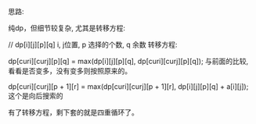 思路:

纯dp，但细节较复杂, 尤其是转移方程:

// dp[i][j][p][q] i, j位置, p 选择的个数, q 余数
转移方程:

dp[curi][curj][p][q] = max(dp[i][j][p][q], dp[curi][curj][p][q]); 与前面的比较, 看看是否变多，没有变多则按照原来的。

dp[curi][curj][p + 1][r] = max(dp[curi][curj][p + 1][r], dp[i][j][p][q] + a[i][j]); 这个是向后搜索的

有了转移方程，剩下套的就是四重循环了。
